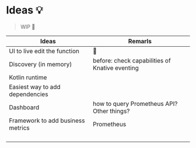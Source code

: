 # Ideas 💡

> WIP 🚧

| Ideas | Remarls |
| ------ | ------ |
| UI to live edit the function | 🤔 |
| Discovery (in memory) | before: check capabilities of Knative eventing |
| Kotlin runtime |  |
| Easiest way to add dependencies |  |
| Dashboard | how to query Prometheus API? Other things? |
| Framework to add business metrics | Prometheus |
|  |  |
|  |  |
|  |  |
|  |  |
